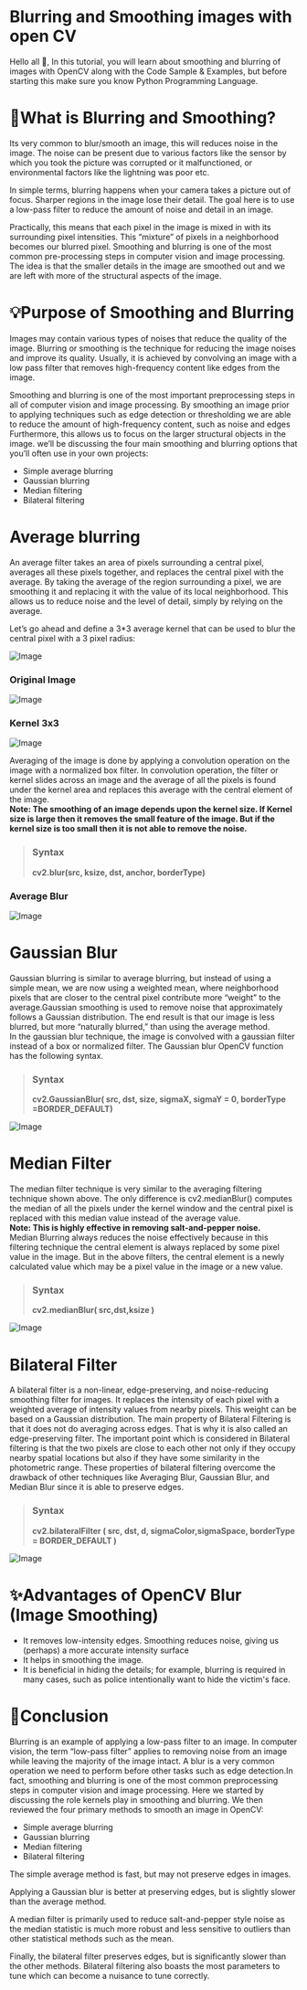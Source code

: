# Blurring and Smoothing images with open CV
Hello all 👋, In this tutorial, you will learn about smoothing and blurring of images with OpenCV along with the Code Sample & Examples, but before starting this make sure you know Python Programming Language. 

# 🤔What is Blurring and Smoothing?
Its very common to blur/smooth an image, this will reduces noise in the image. The noise can be present due to various factors like the sensor by which you took the picture was corrupted or it malfunctioned, or environmental factors like the lightning was poor etc.

In simple terms, blurring happens when your camera takes a picture out of focus. Sharper regions in the image lose their detail. The goal here is to use a low-pass filter to reduce the amount of noise and detail in an image.

Practically, this means that each pixel in the image is mixed in with its surrounding pixel intensities. This “mixture” of pixels in a neighborhood becomes our blurred pixel.
Smoothing and blurring is one of the most common pre-processing steps in computer vision and image processing. The idea is that the smaller details in the image are smoothed out and we are left with more of the structural aspects of the image.

# 💡Purpose of Smoothing and Blurring
Images may contain various types of noises that reduce the quality of the image. Blurring or smoothing is the technique for reducing the image noises and improve its quality. Usually, it is achieved by convolving an image with a low pass filter that removes high-frequency content like edges from the image.

Smoothing and blurring is one of the most important preprocessing steps in all of computer vision and image processing. By smoothing an image prior to applying techniques such as edge detection or thresholding we are able to reduce the amount of high-frequency content, such as noise and edges
Furthermore, this allows us to focus on the larger structural objects in the image.
we’ll be discussing the four main smoothing and blurring options that you’ll often use in your own projects:
* Simple average blurring
* Gaussian blurring
* Median filtering
* Bilateral filtering

# Average blurring
An average filter takes an area of pixels surrounding a central pixel, averages all these pixels together, and replaces the central pixel with the average.
By taking the average of the region surrounding a pixel, we are smoothing it and replacing it with the value of its local neighborhood. This allows us to reduce noise and the level of detail, simply by relying on the average.

Let’s go ahead and define a 3*3 average kernel that can be used to blur the central pixel with a 3 pixel radius:

![Image](https://github.com/harichandana1406/winter-of-contributing/blob/Datascience_With_Python/Datascience_With_Python/Computer%20Vision/Projects/Images%20Blurring%20and%20Smoothing/Images/kernel.png)
###  Original Image
![Image](https://github.com/harichandana1406/winter-of-contributing/blob/Datascience_With_Python/Datascience_With_Python/Computer%20Vision/Projects/Images%20Blurring%20and%20Smoothing/Images/Original.png)
### Kernel 3x3
![Image](https://github.com/harichandana1406/winter-of-contributing/blob/Datascience_With_Python/Datascience_With_Python/Computer%20Vision/Projects/Images%20Blurring%20and%20Smoothing/Images/image_kernel_3x3.png)

Averaging of the image is done by applying a convolution operation on the image with a normalized box filter. In convolution operation, the filter or kernel slides across an image and the average of all the pixels is found under the kernel area and replaces this average with the central element of the image.\
**Note: The smoothing of an image depends upon the kernel size. If Kernel size is large then it removes the small feature of the image. But if the kernel size is too small then it is not able to remove the noise.**
>### Syntax
>**cv2.blur(src, ksize, dst, anchor, borderType)**

### Average Blur
![Image](https://github.com/harichandana1406/winter-of-contributing/blob/Datascience_With_Python/Datascience_With_Python/Computer%20Vision/Projects/Images%20Blurring%20and%20Smoothing/Images/avg_blurring.png)

# Gaussian Blur
Gaussian blurring is similar to average blurring, but instead of using a simple mean, we are now using a weighted mean, where neighborhood pixels that are closer to the central pixel contribute more “weight” to the average.Gaussian smoothing is used to remove noise that approximately follows a Gaussian distribution.
The end result is that our image is less blurred, but more “naturally blurred,” than using the average method.\
In the gaussian blur technique, the image is convolved with a gaussian filter instead of a box or normalized filter. The Gaussian blur OpenCV function has the following syntax.
>### Syntax
>**cv2.GaussianBlur( src, dst, size, sigmaX, sigmaY = 0, borderType =BORDER_DEFAULT)**

![Image](https://github.com/harichandana1406/winter-of-contributing/blob/Datascience_With_Python/Datascience_With_Python/Computer%20Vision/Projects/Images%20Blurring%20and%20Smoothing/Images/gaussian_blurring.png)

# Median Filter
The median filter technique is very similar to the averaging filtering technique shown above. The only difference is cv2.medianBlur() computes the median of all the pixels under the kernel window and the central pixel is replaced with this median value instead of the average value.\
**Note: This is highly effective in removing salt-and-pepper noise.**\
Median Blurring always reduces the noise effectively because in this filtering technique the central element is always replaced by some pixel value in the image. But in the above filters, the central element is a newly calculated value which may be a pixel value in the image or a new value.
>### Syntax
>**cv2.medianBlur( src,dst,ksize )**

![Image](https://github.com/harichandana1406/winter-of-contributing/blob/Datascience_With_Python/Datascience_With_Python/Computer%20Vision/Projects/Images%20Blurring%20and%20Smoothing/Images/median_blurring.png)

# Bilateral Filter
A bilateral filter is a non-linear, edge-preserving, and noise-reducing smoothing filter for images. It replaces the intensity of each pixel with a weighted average of intensity values from nearby pixels. This weight can be based on a Gaussian distribution. 
The main property of Bilateral Filtering is that it does not do averaging across edges. That is why it is also called an edge-preserving filter.
The important point which is considered in Bilateral filtering is that the two pixels are close to each other not only if they occupy nearby spatial locations but also if they have some similarity in the photometric range. These properties of bilateral filtering overcome the drawback of other techniques like Averaging Blur, Gaussian Blur, and Median Blur since it is able to preserve edges.
>### Syntax
>**cv2.bilateralFilter ( src, dst, d, sigmaColor,sigmaSpace, borderType = BORDER_DEFAULT )**

![Image](https://github.com/harichandana1406/winter-of-contributing/blob/Datascience_With_Python/Datascience_With_Python/Computer%20Vision/Projects/Images%20Blurring%20and%20Smoothing/Images/bilateral_blurring.png)

# ✨Advantages of OpenCV Blur (Image Smoothing)
* It removes low-intensity edges. Smoothing reduces noise, giving us (perhaps) a more accurate intensity surface
* It helps in smoothing the image.
* It is beneficial in hiding the details; for example, blurring is required in many cases, such as police intentionally want to hide the victim's face.

# 📄Conclusion
Blurring is an example of applying a low-pass filter to an image. In computer vision, the term “low-pass filter” applies to removing noise from an image while leaving the majority of the image intact. A blur is a very common operation we need to perform before other tasks such as edge detection.In fact, smoothing and blurring is one of the most common preprocessing steps in computer vision and image processing.
Here we started by discussing the role kernels play in smoothing and blurring.
We then reviewed the four primary methods to smooth an image in OpenCV:

* Simple average blurring
* Gaussian blurring
* Median filtering
* Bilateral filtering
 
The simple average method is fast, but may not preserve edges in images.

Applying a Gaussian blur is better at preserving edges, but is slightly slower than the average method.

A median filter is primarily used to reduce salt-and-pepper style noise as the median statistic is much more robust and less sensitive to outliers than other statistical methods such as the mean.

Finally, the bilateral filter preserves edges, but is significantly slower than the other methods. Bilateral filtering also boasts the most parameters to tune which can become a nuisance to tune correctly.
